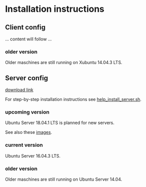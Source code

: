 # Installation instructions

## Client config
... content will follow ...

### older version
Older maschines are still running on Xubuntu 14.04.3 LTS.

## Server config

[download link](https://www.ubuntu.com/download/server)

For step-by-step installation instructions see [help_install_server.sh](../scripts/help_install_server.sh).

### upcoming version
Ubuntu Server 18.04.1 LTS is planned for new servers.

See also these [images](img/server_install).

### current version
Ubuntu Server 16.04.3 LTS.

### older version
Older maschines are still running on Ubuntu Server 14.04.
